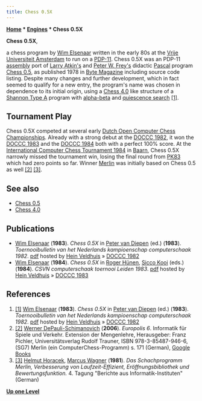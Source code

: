 ```yaml
---
title: Chess 0.5X
---
```

**[Home](Home "Home") * [Engines](Engines "Engines") * Chess 0.5X**

**Chess 0.5X**,

a chess program by [Wim Elsenaar](Wim_Elsenaar "Wim Elsenaar") written in the early 80s at the [Vrije Universiteit Amsterdam](https://en.wikipedia.org/wiki/Vrije_Universiteit) to run on a [PDP-11](PDP-11 "PDP-11"). Chess 0.5X was an PDP-11 [assembly](Assembly "Assembly") port of [Larry Atkin's](Larry_Atkin "Larry Atkin") and [Peter W. Frey's](Peter_W._Frey "Peter W. Frey") didactic [Pascal](Pascal "Pascal") program [Chess 0.5](Chess_0.5 "Chess 0.5"), as published 1978 in [Byte Magazine](Byte_Magazine "Byte Magazine") including source code listing. Despite many changes and further development, which in fact seemed to qualify for a new entry, the program's name was chosen in dependence to its initial origin, using a [Chess 4.0](</Chess_(Program)> "Chess (Program)") like structure of a [Shannon Type A](Type_A_Strategy "Type A Strategy") program with [alpha-beta](Alpha-Beta "Alpha-Beta") and [quiescence search](Quiescence_Search "Quiescence Search") <a id="cite-note-1" href="#cite-ref-1">[1]</a>.

## Tournament Play

Chess 0.5X competed at several early [Dutch Open Computer Chess Championships](Dutch_Open_Computer_Chess_Championship "Dutch Open Computer Chess Championship"). Already with a strong debut at the [DOCCC 1982](DOCCC_1982 "DOCCC 1982"), it won the [DOCCC 1983](DOCCC_1983 "DOCCC 1983") and the [DOCCC 1984](DOCCC_1984 "DOCCC 1984") both with a perfect 100% score. At the [International Computer Chess Tournament 1984](International_Computer_Chess_Tournament_1984 "International Computer Chess Tournament 1984") in [Baarn](https://en.wikipedia.org/wiki/Baarn), Chess 0.5X narrowly missed the tournament win, losing the final round from [PK83](PK "PK") which had zero points so far. Winner [Merlin](Merlin "Merlin") was initially based on Chess 0.5 as well <a id="cite-note-2" href="#cite-ref-2">[2]</a> <a id="cite-note-3" href="#cite-ref-3">[3]</a>.

## See also

- [Chess 0.5](Chess_0.5 "Chess 0.5")
- [Chess 4.0](</Chess_(Program)> "Chess (Program)")

## Publications

- [Wim Elsenaar](Wim_Elsenaar "Wim Elsenaar") (**1983**). *Chess 0.5X* in [Peter van Diepen](Peter_van_Diepen "Peter van Diepen") (ed.) (**1983**). *Toernooibulletin van het Nederlands kampioenschap computerschaak 1982*. [pdf](http://www.schaakcomputers.nl/hein_veldhuis/database/files/05-1983,%20toernooibulletin%20van%20het%20Nederlands%20kampioenschap%20computerschaak%201982.pdf) hosted by [Hein Veldhuis](Hein_Veldhuis "Hein Veldhuis") » [DOCCC 1982](DOCCC_1982 "DOCCC 1982")
- [Wim Elsenaar](Wim_Elsenaar "Wim Elsenaar") (**1984**). *Chess 0.5X* in [Roger Hünen](Roger_H%C3%BCnen "Roger Hünen"), [Sicco Kooi](index.php?title=Sicco_Kooi&action=edit&redlink=1 "Sicco Kooi (page does not exist)") (eds.) (**1984**). *CSVN computerschaak toernooi Leiden 1983*. [pdf](http://www.schaakcomputers.nl/hein_veldhuis/database/files/08-1984,%20toernooibulletin%20van%20het%20Nederlands%20kampioenschap%20computerschaak%201983.pdf) hosted by [Hein Veldhuis](Hein_Veldhuis "Hein Veldhuis") » [DOCCC 1983](DOCCC_1983 "DOCCC 1983")

## References

1. <a id="cite-ref-1" href="#cite-note-1">[1]</a>  [Wim Elsenaar](Wim_Elsenaar "Wim Elsenaar") (**1983**). *Chess 0.5X* in [Peter van Diepen](Peter_van_Diepen "Peter van Diepen") (ed.) (**1983**). *Toernooibulletin van het Nederlands kampioenschap computerschaak 1982*. [pdf](http://www.schaakcomputers.nl/hein_veldhuis/database/files/05-1983,%20toernooibulletin%20van%20het%20Nederlands%20kampioenschap%20computerschaak%201982.pdf) hosted by [Hein Veldhuis](Hein_Veldhuis "Hein Veldhuis") » [DOCCC 1982](DOCCC_1982 "DOCCC 1982")
1. <a id="cite-ref-2" href="#cite-note-2">[2]</a> [Werner DePauli-Schimanovich](Werner_Schimanovich "Werner Schimanovich") (**2006**). *Europolis 6*. Informatik für Spiele und Verkehr. Extension der Mengenlehre, Herausgeber: Franz Pichler, Universitätsverlag Rudolf Trauner, ISBN 978-3-85487-946-6, (SG7) Merlin (ein ComputerChess-Programm) s. 171 (German), [Google Books](http://books.google.com/books?id=Gf4WibmHVbcC&pg=PA175&lpg=PA175&source=bl&ots=YPtaHAp3Z4&sig=DNRPh11heo8Q1zS3UOBe0qoCF-8&hl=en&ei=0GmnTMX1GMfJswaL-NivDA&sa=X&oi=book_result&ct=result&resnum=1&ved=0CBgQ6AEwAA#v=onepage&q&f=false)
1. <a id="cite-ref-3" href="#cite-note-3">[3]</a> [Helmut Horacek](Helmut_Horacek "Helmut Horacek"), [Marcus Wagner](Marcus_Wagner "Marcus Wagner") (**1981**). *Das Schachprogramm Merlin, Verbesserung von Laufzeit-Effizient, Eröffnungsbibliothek und Bewertungsfunktion.* 4. Tagung "Berichte aus Informatik-Instituten" (German)

**[Up one Level](Engines "Engines")**

